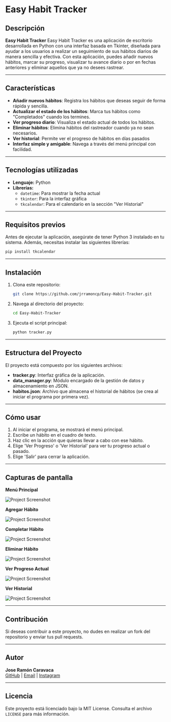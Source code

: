 # Easy Habit Tracker

## Descripción
**Easy Habit Tracker** Easy Habit Tracker es una aplicación de escritorio desarrollada en Python con una interfaz basada en Tkinter, diseñada para ayudar a los usuarios a realizar un seguimiento de sus hábitos diarios de manera sencilla y efectiva. Con esta aplicación, puedes añadir nuevos hábitos, marcar su progreso, visualizar tu avance diario o por en fechas anteriores y eliminar aquellos que ya no desees rastrear.

---

## Características
- **Añadir nuevos hábitos**: Registra los hábitos que deseas seguir de forma rápida y sencilla.
- **Actualizar el estado de los hábitos**: Marca tus hábitos como "Completados" cuando los termines.
- **Ver progreso diario**: Visualiza el estado actual de todos los hábitos.
- **Eliminar hábitos**: Elimina hábitos del rastreador cuando ya no sean necesarios.
- **Ver historial**: Permite ver el progreso de hábitos en días pasados
- **Interfaz simple y amigable**: Navega a través del menú principal con facilidad.

---

## Tecnologías utilizadas
- **Lenguaje:** Python
- **Librerías:**
  - `datetime`: Para mostrar la fecha actual
  - `tkinter`: Para la interfaz gráfica
  - `tkcalendar`: Para el calendarío en la sección "Ver Historial"

---

## Requisitos previos

Antes de ejecutar la aplicación, asegúrate de tener Python 3 instalado en tu sistema. Además, necesitas instalar las siguientes librerías:

```bash
pip install tkcalendar
```
---

## Instalación
1. Clona este repositorio:
   ```bash
   git clone https://github.com/jrramoncp/Easy-Habit-Tracker.git
   ```
2. Navega al directorio del proyecto:
   ```bash
   cd Easy-Habit-Tracker
   ```
3. Ejecuta el script principal:
   ```bash
   python tracker.py
   ```

---
## Estructura del Proyecto

El proyecto está compuesto por los siguientes archivos:

- **tracker.py**: Interfaz gráfica de la aplicación.
- **data_manager.py**: Módulo encargado de la gestión de datos y almacenamiento en JSON.
- **habitos.json**: Archivo que almacena el historial de hábitos (se crea al iniciar el programa por primera vez).

---

## Cómo usar
1. Al iniciar el programa, se mostrará el menú principal.
2. Escribe un hábito en el cuadro de texto.
3. Haz clic en la acción que quieras llevar a cabo con ese hábito.
4. Elige 'Ver Progreso' o 'Ver Historial' para ver tu progreso actual o pasado.
5. Elige 'Salir' para cerrar la aplicación.

---

## Capturas de pantalla
**Menú Principal**

![Project Screenshot](img/main_menu.png)

**Agregar Hábito**

![Project Screenshot](img/add_habit.png)

**Completar Hábito**

![Project Screenshot](img/complete.png)

**Eliminar Hábito**

![Project Screenshot](img/delete_habit.png)

**Ver Progreso Actual**

![Project Screenshot](img/progress.png)

**Ver Historial**

![Project Screenshot](img/history.png)

---

## Contribución
Si deseas contribuir a este proyecto, no dudes en realizar un fork del repositorio y enviar tus pull requests.

---

## Autor
**Jose Ramón Caravaca**  
[GitHub](https://github.com/jrramoncp) | [Email](mailto:joseramoncaravaca@gmail.com) | [Instagram](https://www.instagram.com/jrramoncp)

---

## Licencia
Este proyecto está licenciado bajo la MIT License. Consulta el archivo `LICENSE` para más información.